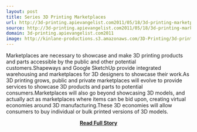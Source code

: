 ```yaml
---
layout: post
title: Series 3D Printing Marketplaces
url: http://3d-printing.apievangelist.com2011/05/18/3d-printing-marketplaces/
source: http://3d-printing.apievangelist.com2011/05/18/3d-printing-marketplaces/
domain: 3d-printing.apievangelist.com2011
image: http://kinlane-productions.s3.amazonaws.com/3D-Printing/3d-printing-marketplace.jpg
---
```


<p>Marketplaces are necessary to showcase and make 3D printing products and parts accessible by the public and other potential customers.Shapeways and Google SketchUp provide integrated warehousing and marketplaces for 3D designers to showcase their work.As 3D printing grows, public and private marketplaces will evolve to provide services to showcase 3D products and parts to potential consumers.Marketplaces will also go beyond showcasing 3D models, and actually act as marketplaces where items can be bid upon, creating virtual economies around 3D manufacturing.These 3D economies will allow consumers to buy individual or bulk printed versions of 3D models.</p>
<center><p><a href="http://3d-printing.apievangelist.com2011/05/18/3d-printing-marketplaces/" style='padding:25px; font-sze:18px; font-weight: bold;'>Read Full Story</a></p></center>
